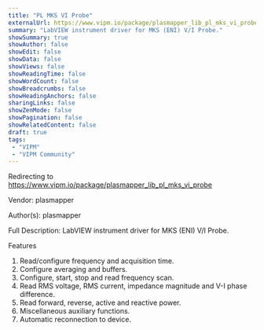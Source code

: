 ```yaml
---
title: "PL MKS VI Probe"
externalUrl: https://www.vipm.io/package/plasmapper_lib_pl_mks_vi_probe
summary: "LabVIEW instrument driver for MKS (ENI) V/I Probe."
showSummary: true
showAuthor: false
showEdit: false
showData: false
showViews: false
showReadingTime: false
showWordCount: false
showBreadcrumbs: false
showHeadingAnchors: false
sharingLinks: false
showZenMode: false
showPagination: false
showRelatedContent: false
draft: true
tags:
 - "VIPM"
 - "VIPM Community"
---
```


Redirecting to https://www.vipm.io/package/plasmapper_lib_pl_mks_vi_probe

Vendor: plasmapper

Author(s): plasmapper
 
Full Description:
LabVIEW instrument driver for MKS (ENI) V/I Probe.

Features
1. Read/configure frequency and acquisition time.
2. Configure averaging and buffers.
3. Configure, start, stop and read frequency scan.
4. Read RMS voltage, RMS current, impedance magnitude and V-I phase difference.
5. Read forward, reverse, active and reactive power.
6. Miscellaneous auxiliary functions.
7. Automatic reconnection to device.